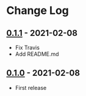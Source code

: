 # Change Log

## [0.1.1](https://github.com/dldevinc/ssi-views/tree/v0.1.1) - 2021-02-08
- Fix Travis
- Add README.md

## [0.1.0](https://github.com/dldevinc/ssi-views/tree/v0.1.0) - 2021-02-08
- First release
